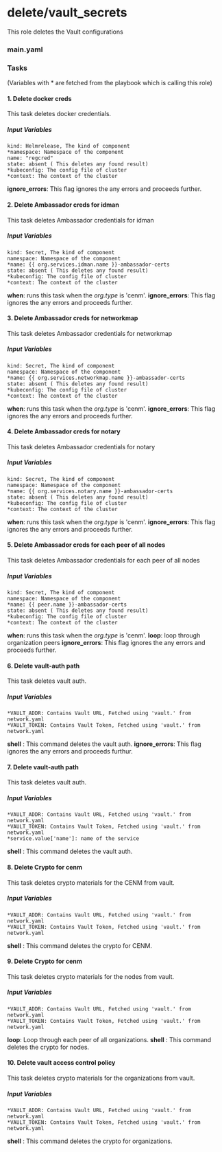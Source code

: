 # delete/vault_secrets
This role deletes the Vault configurations
### main.yaml
### Tasks
(Variables with * are fetched from the playbook which is calling this role)
#### 1. Delete docker creds
This task deletes docker credentials.
##### Input Variables
    kind: Helmrelease, The kind of component
    *namespace: Namespace of the component
    name: "regcred"
    state: absent ( This deletes any found result)
    *kubeconfig: The config file of cluster
    *context: The context of the cluster
**ignore_errors**: This flag ignores the any errors and proceeds further.

#### 2. Delete Ambassador creds for idman
This task deletes Ambassador credentials for idman
##### Input Variables
    kind: Secret, The kind of component
    namespace: Namespace of the component
    *name: {{ org.services.idman.name }}-ambassador-certs
    state: absent ( This deletes any found result)
    *kubeconfig: The config file of cluster
    *context: The context of the cluster
**when**: runs this task when the *org.type* is 'cenm'.
**ignore_errors**: This flag ignores the any errors and proceeds further.

#### 3. Delete Ambassador creds for networkmap
This task deletes Ambassador credentials for networkmap
##### Input Variables
    kind: Secret, The kind of component
    namespace: Namespace of the component
    *name: {{ org.services.networkmap.name }}-ambassador-certs
    state: absent ( This deletes any found result)
    *kubeconfig: The config file of cluster
    *context: The context of the cluster
**when**: runs this task when the *org.type* is 'cenm'.
**ignore_errors**: This flag ignores the any errors and proceeds further.

#### 4. Delete Ambassador creds for notary
This task deletes Ambassador credentials for notary
##### Input Variables
    kind: Secret, The kind of component
    namespace: Namespace of the component
    *name: {{ org.services.notary.name }}-ambassador-certs
    state: absent ( This deletes any found result)
    *kubeconfig: The config file of cluster
    *context: The context of the cluster
**when**: runs this task when the *org.type* is 'cenm'.
**ignore_errors**: This flag ignores the any errors and proceeds further.

#### 5. Delete Ambassador creds for each peer of all nodes
This task deletes Ambassador credentials for each peer of all nodes
##### Input Variables
    kind: Secret, The kind of component
    namespace: Namespace of the component
    *name: {{ peer.name }}-ambassador-certs
    state: absent ( This deletes any found result)
    *kubeconfig: The config file of cluster
    *context: The context of the cluster
**when**: runs this task when the *org.type* is 'cenm'.
**loop**: loop through organization peers
**ignore_errors**: This flag ignores the any errors and proceeds further.

#### 6. Delete vault-auth path
This task deletes vault auth.
##### Input Variables
    *VAULT_ADDR: Contains Vault URL, Fetched using 'vault.' from network.yaml
    *VAULT_TOKEN: Contains Vault Token, Fetched using 'vault.' from network.yaml
**shell** : This command deletes the vault auth.
**ignore_errors**: This flag ignores the any errors and proceeds furthur.

#### 7. Delete vault-auth path
This task deletes vault auth.
##### Input Variables
    *VAULT_ADDR: Contains Vault URL, Fetched using 'vault.' from network.yaml
    *VAULT_TOKEN: Contains Vault Token, Fetched using 'vault.' from network.yaml
    *service.value['name']: name of the service
**shell** : This command deletes the vault auth.

#### 8. Delete Crypto for cenm
This task deletes crypto materials for the CENM from vault.
##### Input Variables
    *VAULT_ADDR: Contains Vault URL, Fetched using 'vault.' from network.yaml
    *VAULT_TOKEN: Contains Vault Token, Fetched using 'vault.' from network.yaml
**shell** : This command deletes the crypto for CENM.

#### 9. Delete Crypto for cenm
This task deletes crypto materials for the nodes from vault.
##### Input Variables
    *VAULT_ADDR: Contains Vault URL, Fetched using 'vault.' from network.yaml
    *VAULT_TOKEN: Contains Vault Token, Fetched using 'vault.' from network.yaml
**loop**: Loop through each peer of all organizations.
**shell** : This command deletes the crypto for nodes.

#### 10. Delete vault access control policy
This task deletes crypto materials for the organizations from vault.
##### Input Variables
    *VAULT_ADDR: Contains Vault URL, Fetched using 'vault.' from network.yaml
    *VAULT_TOKEN: Contains Vault Token, Fetched using 'vault.' from network.yaml
**shell** : This command deletes the crypto for organizations.
